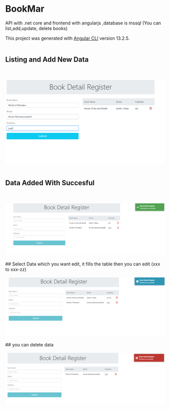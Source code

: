 # BookMar
API with .net core and frontend with angularjs ,database is mssql (You can list,add,update, delete books)

This project was generated with [Angular CLI](https://github.com/angular/angular-cli) version 13.2.5.
<br/>
<br/>
## Listing and Add New Data
<br/>
<br/>
<img src="ReadMeImages/1.PNG">
<br/>
<br/>

## Data Added With Succesful
<br/>
<br/>
<img src="ReadMeImages/2.PNG">
<br/>
<br/>
## Select Data which you want edit, it fills the table then you can edit (xxx to xxx-zz)
<br/>
<br/>
<img src="ReadMeImages/3.PNG">
<br/>
<br/>
## you can delete data
<br/>
<br/>
<img src="ReadMeImages/4.PNG">
<br/>
<br/>
